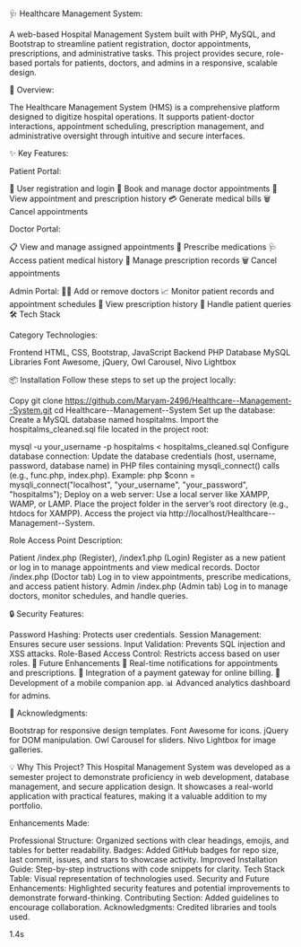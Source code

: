 🩺 Healthcare Management System:

A web-based Hospital Management System built with PHP, MySQL, and Bootstrap to streamline patient registration, doctor appointments, prescriptions, and administrative tasks. This project provides secure, role-based portals for patients, doctors, and admins in a responsive, scalable design.

📖 Overview:

The Healthcare Management System (HMS) is a comprehensive platform designed to digitize hospital operations. It supports patient-doctor interactions, appointment scheduling, prescription management, and administrative oversight through intuitive and secure interfaces.

✨ Key Features:

Patient Portal:

🔐 User registration and login
📅 Book and manage doctor appointments
📜 View appointment and prescription history
💳 Generate medical bills
🗑️ Cancel appointments

Doctor Portal:

📋 View and manage assigned appointments
💊 Prescribe medications
🩺 Access patient medical history
📝 Manage prescription records
🗑️ Cancel appointments

Admin Portal:
👨‍⚕️ Add or remove doctors
📈 Monitor patient records and appointment schedules
📜 View prescription history
📩 Handle patient queries
🛠️ Tech Stack

Category	Technologies:

Frontend	HTML, CSS, Bootstrap, JavaScript
Backend	PHP
Database	MySQL
Libraries	Font Awesome, jQuery, Owl Carousel, Nivo Lightbox

📦 Installation
Follow these steps to set up the project locally:

Copy
git clone https://github.com/Maryam-2496/Healthcare--Management--System.git
cd Healthcare--Management--System
Set up the database:
Create a MySQL database named hospitalms.
Import the hospitalms_cleaned.sql file located in the project root:

mysql -u your_username -p hospitalms < hospitalms_cleaned.sql
Configure database connection:
Update the database credentials (host, username, password, database name) in PHP files containing mysqli_connect() calls (e.g., func.php, index.php).
Example:
php
$conn = mysqli_connect("localhost", "your_username", "your_password", "hospitalms");
Deploy on a web server:
Use a local server like XAMPP, WAMP, or LAMP.
Place the project folder in the server’s root directory (e.g., htdocs for XAMPP).
Access the project via http://localhost/Healthcare--Management--System.

Role	Access Point	Description:

Patient	/index.php (Register), /index1.php (Login)	Register as a new patient or log in to manage appointments and view medical records.
Doctor	/index.php (Doctor tab)	Log in to view appointments, prescribe medications, and access patient history.
Admin	/index.php (Admin tab)	Log in to manage doctors, monitor schedules, and handle queries.

🔒 Security Features:

Password Hashing: Protects user credentials.
Session Management: Ensures secure user sessions.
Input Validation: Prevents SQL injection and XSS attacks.
Role-Based Access Control: Restricts access based on user roles.
🌟 Future Enhancements
🔔 Real-time notifications for appointments and prescriptions.
💸 Integration of a payment gateway for online billing.
📱 Development of a mobile companion app.
📊 Advanced analytics dashboard for admins.

🙌 Acknowledgments:

Bootstrap for responsive design templates.
Font Awesome for icons.
jQuery for DOM manipulation.
Owl Carousel for sliders.
Nivo Lightbox for image galleries.

💡 Why This Project?
This Hospital Management System was developed as a semester project to demonstrate proficiency in web development, database management, and secure application design. It showcases a real-world application with practical features, making it a valuable addition to my portfolio.


Enhancements Made:

Professional Structure: Organized sections with clear headings, emojis, and tables for better readability.
Badges: Added GitHub badges for repo size, last commit, issues, and stars to showcase activity.
Improved Installation Guide: Step-by-step instructions with code snippets for clarity.
Tech Stack Table: Visual representation of technologies used.
Security and Future Enhancements: Highlighted security features and potential improvements to demonstrate forward-thinking.
Contributing Section: Added guidelines to encourage collaboration.
Acknowledgments: Credited libraries and tools used.







1.4s
